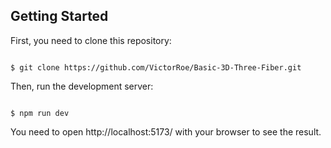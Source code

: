 ## Getting Started

First, you need to clone this repository:

```

$ git clone https://github.com/VictorRoe/Basic-3D-Three-Fiber.git

```

Then, run the development server:

```

$ npm run dev

```

You need to open http://localhost:5173/ with your browser to see the result.
